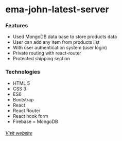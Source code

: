 # ema-john-latest-server
### Features
- Used MongoDB data base to store products data
- User can add any item from products list
- With user authentication system (user login)
- Private routing with react-router
- Protected shipping section
### Technologies
- HTML 5
- CSS 3
- ES6
- Bootstrap
- React
- React Router
- React hook form
- Firebase
= MongoDB
###### [Visit website](https://objective-hopper-8d7a87.netlify.app/)
